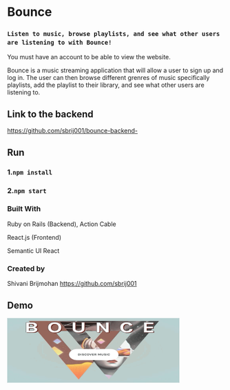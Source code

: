 # Bounce

### `Listen to music, browse playlists, and see what other users are listening to with Bounce!`

You must have an account to be able to view the website.

Bounce is a music streaming application that will allow a user to sign up and log in. The user can then browse different grenres of music specifically playlists, add the playlist to their library, and see what other users are listening to. 

## Link to the backend 

https://github.com/sbrij001/bounce-backend-

## Run 

### 1.`npm install`

### 2.`npm start`


### Built With 
  Ruby on Rails (Backend), Action Cable

  React.js (Frontend)

  Semantic UI React

### Created by 

Shivani Brijmohan https://github.com/sbrij001

## Demo 

<img src="bounceGif.gif" alt="demonstration" width="400" height="150" />
